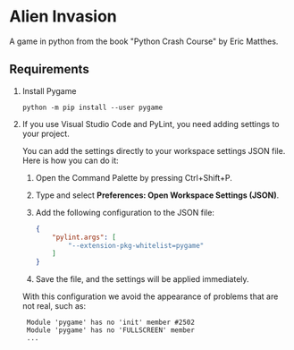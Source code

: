 # Alien Invasion

A game in python from the book "Python Crash Course" by Eric Matthes.

## Requirements

1. Install Pygame

    ```shell
    python -m pip install --user pygame
    ````

2. If you use Visual Studio Code and PyLint, you need adding settings to your project.

    You can add the settings directly to your workspace settings JSON file. Here is how you can do it:

    1. Open the Command Palette by pressing Ctrl+Shift+P.
    2. Type and select **Preferences: Open Workspace Settings (JSON)**.
    3. Add the following configuration to the JSON file:

        ```json
        {
            "pylint.args": [
                "--extension-pkg-whitelist=pygame"
            ]      
        }
        ```

    4. Save the file, and the settings will be applied immediately.

    With this configuration we avoid the appearance of problems that are not real, such as:

    ```log
     Module 'pygame' has no 'init' member #2502
     Module 'pygame' has no 'FULLSCREEN' member
     ...
    ```
